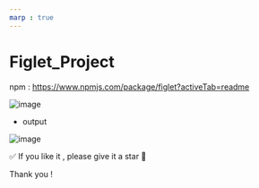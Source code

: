 ```yaml
---
marp : true
---
```

# Figlet_Project

npm : https://www.npmjs.com/package/figlet?activeTab=readme

![image](https://github.com/BroLetsCodeIt/Figlet_Project/assets/113767803/fcbc95d7-972a-4104-b9d1-2426fd8746d9)

- output

![image](https://github.com/BroLetsCodeIt/Figlet_Project/assets/113767803/ac8d3d99-6db1-4199-97d6-8de5563d251d)

✅ If you like it , please give it a star 🌟

Thank you !
